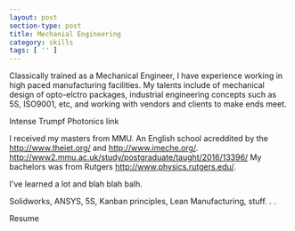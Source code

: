 ```yaml
---
layout: post
section-type: post
title: Mechanial Engineering
category: skills
tags: [ '' ]
---
```


Classically trained as a Mechanical Engineer, I have experience working in high paced manufacturing facilities.  My talents include of mechanical design of opto-elctro packages, industrial engineering concepts such as 5S, ISO9001, etc, and working with vendors and clients to make ends meet.

Intense
Trumpf Photonics link

I received my masters from MMU.  An English school acreddited by the http://www.theiet.org/ and http://www.imeche.org/.
http://www2.mmu.ac.uk/study/postgraduate/taught/2016/13396/
My bachelors was from Rutgers http://www.physics.rutgers.edu/.

I've learned a lot and blah blah balh.

Solidworks, ANSYS, 5S, Kanban principles, Lean Manufacturing, stuff. . .

Resume
